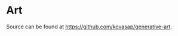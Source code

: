 # Art

 Source can be found at https://github.com/kovasap/generative-art.

<div id="perlin-flow"></div>
<div id="double-helix"></div>
<script src="/cljs-out/all-main.js"></script>
